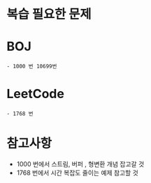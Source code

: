 # 복습 필요한 문제 
# BOJ 
    - 1000 번 10699번 
# LeetCode
    - 1768 번

# 참고사항
 - 1000 번에서 스트림, 버퍼 , 형변환 개념 잡고갈 것
 - 1768 번에서 시간 복잡도 줄이는 예제 참고할 것 
